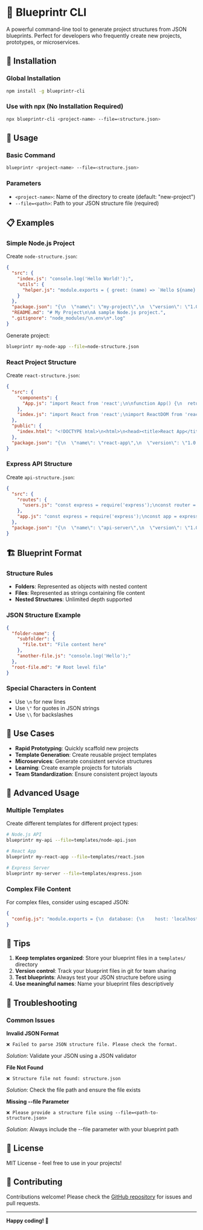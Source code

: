 # 🧱 Blueprintr CLI

A powerful command-line tool to generate project structures from JSON blueprints. Perfect for developers who frequently create new projects, prototypes, or microservices.

## 🚀 Installation

### Global Installation
```bash
npm install -g blueprintr-cli
```

### Use with npx (No Installation Required)
```bash
npx blueprintr-cli <project-name> --file=<structure.json>
```

## 📖 Usage

### Basic Command
```bash
blueprintr <project-name> --file=<structure.json>
```

### Parameters
- `<project-name>`: Name of the directory to create (default: "new-project")
- `--file=<path>`: Path to your JSON structure file (required)

## 📋 Examples

### Simple Node.js Project
Create `node-structure.json`:
```json
{
  "src": {
    "index.js": "console.log('Hello World!');",
    "utils": {
      "helper.js": "module.exports = { greet: (name) => `Hello ${name}!` };"
    }
  },
  "package.json": "{\n  \"name\": \"my-project\",\n  \"version\": \"1.0.0\",\n  \"main\": \"src/index.js\"\n}",
  "README.md": "# My Project\n\nA sample Node.js project.",
  ".gitignore": "node_modules/\n.env\n*.log"
}
```

Generate project:
```bash
blueprintr my-node-app --file=node-structure.json
```

### React Project Structure
Create `react-structure.json`:
```json
{
  "src": {
    "components": {
      "App.js": "import React from 'react';\n\nfunction App() {\n  return <h1>Hello React!</h1>;\n}\n\nexport default App;"
    },
    "index.js": "import React from 'react';\nimport ReactDOM from 'react-dom';\nimport App from './components/App';\n\nReactDOM.render(<App />, document.getElementById('root'));"
  },
  "public": {
    "index.html": "<!DOCTYPE html>\n<html>\n<head><title>React App</title></head>\n<body><div id=\"root\"></div></body>\n</html>"
  },
  "package.json": "{\n  \"name\": \"react-app\",\n  \"version\": \"1.0.0\",\n  \"dependencies\": {\n    \"react\": \"^18.0.0\",\n    \"react-dom\": \"^18.0.0\"\n  }\n}"
}
```

### Express API Structure
Create `api-structure.json`:
```json
{
  "src": {
    "routes": {
      "users.js": "const express = require('express');\nconst router = express.Router();\n\nrouter.get('/', (req, res) => {\n  res.json({ message: 'Users endpoint' });\n});\n\nmodule.exports = router;"
    },
    "app.js": "const express = require('express');\nconst app = express();\n\napp.use('/api/users', require('./routes/users'));\n\napp.listen(3000, () => console.log('Server running on port 3000'));"
  },
  "package.json": "{\n  \"name\": \"api-server\",\n  \"version\": \"1.0.0\",\n  \"main\": \"src/app.js\",\n  \"dependencies\": {\n    \"express\": \"^4.18.0\"\n  }\n}"
}
```

## 🏗️ Blueprint Format

### Structure Rules
- **Folders**: Represented as objects with nested content
- **Files**: Represented as strings containing file content
- **Nested Structures**: Unlimited depth supported

### JSON Structure Example
```json
{
  "folder-name": {
    "subfolder": {
      "file.txt": "File content here"
    },
    "another-file.js": "console.log('Hello');"
  },
  "root-file.md": "# Root level file"
}
```

### Special Characters in Content
- Use `\n` for new lines
- Use `\"` for quotes in JSON strings
- Use `\\` for backslashes

## 🎯 Use Cases

- **Rapid Prototyping**: Quickly scaffold new projects
- **Template Generation**: Create reusable project templates
- **Microservices**: Generate consistent service structures
- **Learning**: Create example projects for tutorials
- **Team Standardization**: Ensure consistent project layouts

## 🔧 Advanced Usage

### Multiple Templates
Create different templates for different project types:
```bash
# Node.js API
blueprintr my-api --file=templates/node-api.json

# React App
blueprintr my-react-app --file=templates/react.json

# Express Server
blueprintr my-server --file=templates/express.json
```

### Complex File Content
For complex files, consider using escaped JSON:
```json
{
  "config.js": "module.exports = {\n  database: {\n    host: 'localhost',\n    port: 5432\n  }\n};"
}
```

## 📝 Tips

1. **Keep templates organized**: Store your blueprint files in a `templates/` directory
2. **Version control**: Track your blueprint files in git for team sharing
3. **Test blueprints**: Always test your JSON structure before using
4. **Use meaningful names**: Name your blueprint files descriptively

## 🐛 Troubleshooting

### Common Issues

**Invalid JSON Format**
```
❌ Failed to parse JSON structure file. Please check the format.
```
*Solution*: Validate your JSON using a JSON validator

**File Not Found**
```
❌ Structure file not found: structure.json
```
*Solution*: Check the file path and ensure the file exists

**Missing --file Parameter**
```
❌ Please provide a structure file using --file=<path-to-structure.json>
```
*Solution*: Always include the --file parameter with your blueprint path

## 📄 License

MIT License - feel free to use in your projects!

## 🤝 Contributing

Contributions welcome! Please check the [GitHub repository](https://github.com/vikasgavandi/Blueprint) for issues and pull requests.

---

**Happy coding! 🚀**